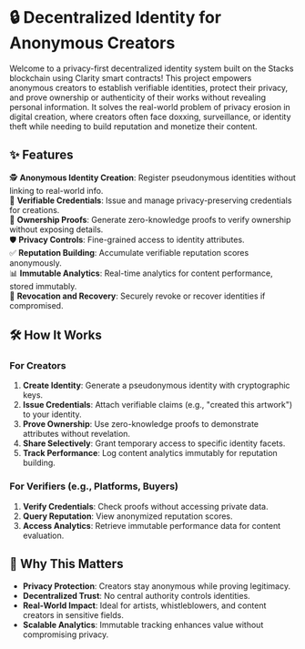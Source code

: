 # 🔒 Decentralized Identity for Anonymous Creators

Welcome to a privacy-first decentralized identity system built on the Stacks blockchain using Clarity smart contracts! This project empowers anonymous creators to establish verifiable identities, protect their privacy, and prove ownership or authenticity of their works without revealing personal information. It solves the real-world problem of privacy erosion in digital creation, where creators often face doxxing, surveillance, or identity theft while needing to build reputation and monetize their content.

## ✨ Features

🕵️ **Anonymous Identity Creation**: Register pseudonymous identities without linking to real-world info.  
🔑 **Verifiable Credentials**: Issue and manage privacy-preserving credentials for creations.  
📜 **Ownership Proofs**: Generate zero-knowledge proofs to verify ownership without exposing details.  
🛡️ **Privacy Controls**: Fine-grained access to identity attributes.  
✅ **Reputation Building**: Accumulate verifiable reputation scores anonymously.  
📊 **Immutable Analytics**: Real-time analytics for content performance, stored immutably.  
🚫 **Revocation and Recovery**: Securely revoke or recover identities if compromised.

## 🛠 How It Works

### For Creators
1. **Create Identity**: Generate a pseudonymous identity with cryptographic keys.
2. **Issue Credentials**: Attach verifiable claims (e.g., "created this artwork") to your identity.
3. **Prove Ownership**: Use zero-knowledge proofs to demonstrate attributes without revelation.
4. **Share Selectively**: Grant temporary access to specific identity facets.
5. **Track Performance**: Log content analytics immutably for reputation building.

### For Verifiers (e.g., Platforms, Buyers)
1. **Verify Credentials**: Check proofs without accessing private data.
2. **Query Reputation**: View anonymized reputation scores.
3. **Access Analytics**: Retrieve immutable performance data for content evaluation.

## 🌟 Why This Matters
- **Privacy Protection**: Creators stay anonymous while proving legitimacy.
- **Decentralized Trust**: No central authority controls identities.
- **Real-World Impact**: Ideal for artists, whistleblowers, and content creators in sensitive fields.
- **Scalable Analytics**: Immutable tracking enhances value without compromising privacy.
